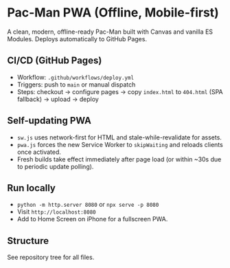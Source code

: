 # Pac-Man PWA (Offline, Mobile-first)

A clean, modern, offline-ready Pac-Man built with Canvas and vanilla ES Modules. Deploys automatically to GitHub Pages.

## CI/CD (GitHub Pages)
- Workflow: `.github/workflows/deploy.yml`
- Triggers: push to `main` or manual dispatch
- Steps: checkout → configure pages → copy `index.html` to `404.html` (SPA fallback) → upload → deploy

## Self-updating PWA
- `sw.js` uses network-first for HTML and stale-while-revalidate for assets.
- `pwa.js` forces the new Service Worker to `skipWaiting` and reloads clients once activated.
- Fresh builds take effect immediately after page load (or within ~30s due to periodic update polling).

## Run locally
- `python -m http.server 8080` or `npx serve -p 8080`
- Visit `http://localhost:8080`
- Add to Home Screen on iPhone for a fullscreen PWA.

## Structure
See repository tree for all files.
